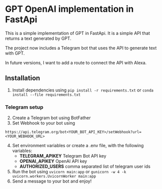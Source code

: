 # GPT OpenAI implementation in FastApi
This is a simple implementation of GPT in FastApi. It is a simple API that returns a text generated by GPT.

The project now includes a Telegram bot that uses the API to generate text with GPT.

In future versions, I want to add a route to connect the API with Alexa.

## Installation
1. Install dependencies using `pip install -r requirements.txt` or `conda install --file requirements.txt`
### Telegram setup
2. Create a Telegram bot using BotFather
3. Set Webhook to your bot using 
```
https://api.telegram.org/bot<YOUR_BOT_API_KEY>/setWebhook?url=<YOUR_WEBHOOK_URL>
```
4. Set environment variables or create a .env file, with the following variables:
    - **TELEGRAM_APIKEY** Telegram Bot API key
    - **OPENAI_APIKEY** OpenAI API key
    - **AUTHORIZED_USERS** comma separated list of telegram user ids
5. Run the bot using `uvicorn main:app` or `gunicorn -w 4 -k uvicorn.workers.UvicornWorker main:app`
6. Send a message to your bot and enjoy!